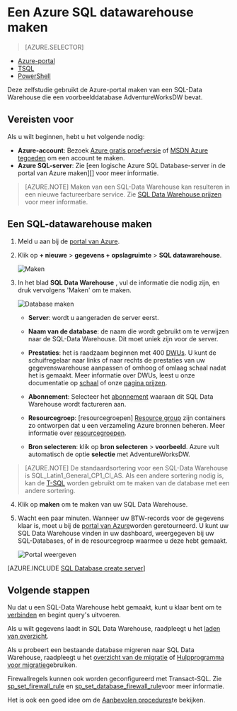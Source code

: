 <properties
   pageTitle="Een SQL-Data Warehouse maken in de portal van Azure | Microsoft Azure"
   description="Informatie over het maken van een Azure SQL Data Warehouse in de portal van Azure"
   services="sql-data-warehouse"
   documentationCenter="NA"
   authors="barbkess"
   manager="jhubbard"
   editor=""
   tags="azure-sql-data-warehouse"/>

<tags
   ms.service="sql-data-warehouse"
   ms.devlang="NA"
   ms.topic="hero-article"
   ms.tgt_pltfrm="NA"
   ms.workload="data-services"
   ms.date="08/25/2016"
   ms.author="barbkess;lodipalm;sonyama"/>

# <a name="create-an-azure-sql-data-warehouse"></a>Een Azure SQL datawarehouse maken

> [AZURE.SELECTOR]
- [Azure-portal](sql-data-warehouse-get-started-provision.md)
- [TSQL](sql-data-warehouse-get-started-create-database-tsql.md)
- [PowerShell](sql-data-warehouse-get-started-provision-powershell.md)

Deze zelfstudie gebruikt de Azure-portal maken van een SQL-Data Warehouse die een voorbeelddatabase AdventureWorksDW bevat.


## <a name="prerequisites"></a>Vereisten voor

Als u wilt beginnen, hebt u het volgende nodig:

- **Azure-account**: Bezoek [Azure gratis proefversie][] of [MSDN Azure tegoeden][] om een account te maken.
- **Azure SQL-server**: Zie [een logische Azure SQL Database-server in de portal van Azure maken][] voor meer informatie.

> [AZURE.NOTE] Maken van een SQL-Data Warehouse kan resulteren in een nieuwe factureerbare service.  Zie [SQL Data Warehouse prijzen][] voor meer informatie.

## <a name="create-a-sql-data-warehouse"></a>Een SQL-datawarehouse maken

1. Meld u aan bij de [portal van Azure](https://portal.azure.com).

2. Klik op **+ nieuwe** > **gegevens + opslagruimte** > **SQL datawarehouse**.

    ![Maken](./media/sql-data-warehouse-get-started-provision/create-sample.gif)

3. In het blad **SQL Data Warehouse** , vul de informatie die nodig zijn, en druk vervolgens 'Maken' om te maken.

    ![Database maken](./media/sql-data-warehouse-get-started-provision/create-database.png)

    - **Server**: wordt u aangeraden de server eerst.  

    - **Naam van de database**: de naam die wordt gebruikt om te verwijzen naar de SQL-Data Warehouse.  Dit moet uniek zijn voor de server.
    
    - **Prestaties**: het is raadzaam beginnen met 400 [DWUs][DWU]. U kunt de schuifregelaar naar links of naar rechts de prestaties van uw gegevenswarehouse aanpassen of omhoog of omlaag schaal nadat het is gemaakt.  Meer informatie over DWUs, leest u onze documentatie op [schaal](./sql-data-warehouse-manage-compute-overview.md) of onze [pagina prijzen][SQL Data Warehouse prijzen]. 

    - **Abonnement**: Selecteer het [abonnement] waaraan dit SQL Data Warehouse wordt factureren aan.

    - **Resourcegroep**: [resourcegroepen] [ Resource group] zijn containers zo ontworpen dat u een verzameling Azure bronnen beheren. Meer informatie over [resourcegroepen](../azure-resource-manager/resource-group-overview.md).

    - **Bron selecteren**: klik op **bron selecteren** > **voorbeeld**. Azure vult automatisch de optie **selectie** met AdventureWorksDW.

> [AZURE.NOTE] De standaardsortering voor een SQL-Data Warehouse is SQL_Latin1_General_CP1_CI_AS. Als een andere sortering nodig is, kan de [T-SQL][] worden gebruikt om te maken van de database met een andere sortering.

4. Klik op **maken** om te maken van uw SQL Data Warehouse.

5. Wacht een paar minuten. Wanneer uw BTW-records voor de gegevens klaar is, moet u bij de [portal van Azure](https://portal.azure.com)worden geretourneerd. U kunt uw SQL Data Warehouse vinden in uw dashboard, weergegeven bij uw SQL-Databases, of in de resourcegroep waarmee u deze hebt gemaakt. 

    ![Portal weergeven](./media/sql-data-warehouse-get-started-provision/database-portal-view.png)

[AZURE.INCLUDE [SQL Database create server](../../includes/sql-database-create-new-server-firewall-portal.md)] 

## <a name="next-steps"></a>Volgende stappen

Nu dat u een SQL-Data Warehouse hebt gemaakt, kunt u klaar bent om te [verbinden](./sql-data-warehouse-connect-overview.md) en begint query's uitvoeren.

Als u wilt gegevens laadt in SQL Data Warehouse, raadpleegt u het [laden van overzicht](./sql-data-warehouse-overview-load.md).

Als u probeert een bestaande database migreren naar SQL Data Warehouse, raadpleegt u het [overzicht van de migratie](./sql-data-warehouse-overview-migrate.md) of [Hulpprogramma voor migratie](./sql-data-warehouse-migrate-migration-utility.md)gebruiken.

Firewallregels kunnen ook worden geconfigureerd met Transact-SQL. Zie [sp_set_firewall_rule][] en [sp_set_database_firewall_rule][]voor meer informatie.

Het is ook een goed idee om de [Aanbevolen procedures][]te bekijken.

<!--Article references-->
[Een logische Azure SQL Database-server maken met de portal van Azure]: ../sql-database/sql-database-get-started.md#create-an-azure-sql-database-logical-server
[Create an Azure SQL Database logical server with PowerShell]: ../sql-database/sql-database-get-started-powershell.md#database-setup-create-a-resource-group-server-and-firewall-rule
[resource groups]: ../resource-group-template-deploy-portal.md
[Aanbevolen procedures]: sql-data-warehouse-best-practices.md
[DWU]: sql-data-warehouse-overview-what-is.md#data-warehouse-units
[abonnement]: ../azure-glossary-cloud-terminology.md#subscription
[resource group]: ../azure-glossary-cloud-terminology.md#resource-group
[T-SQL]: ./sql-data-warehouse-get-started-create-database-tsql.md
 
<!--MSDN references-->
[sp_set_firewall_rule]: https://msdn.microsoft.com/library/dn270017.aspx
[sp_set_database_firewall_rule]: https://msdn.microsoft.com/library/dn270010.aspx

<!--Other Web references-->
[SQL Data Warehouse prijzen]: https://azure.microsoft.com/pricing/details/sql-data-warehouse/
[Azure gratis proefversie]: https://azure.microsoft.com/pricing/free-trial/?WT.mc_id=A261C142F
[MSDN Azure tegoeden]: https://azure.microsoft.com/pricing/member-offers/msdn-benefits-details/?WT.mc_id=A261C142F

